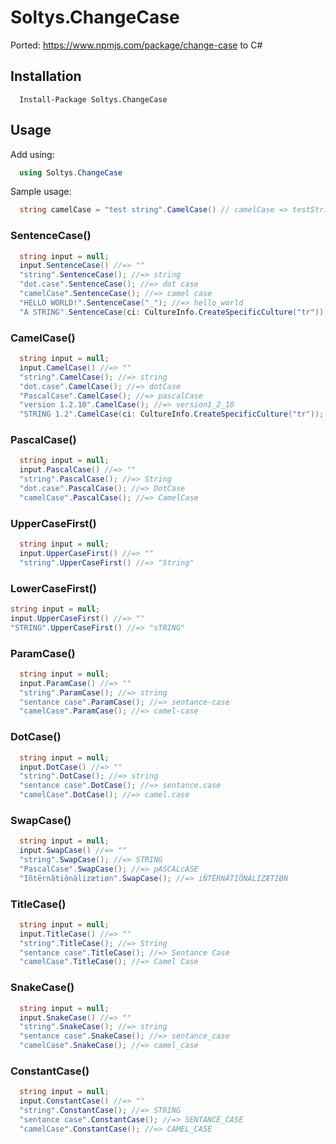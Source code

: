 # Soltys.ChangeCase

Ported: https://www.npmjs.com/package/change-case to C#

## Installation 
```
  Install-Package Soltys.ChangeCase
```

## Usage
Add using:
```csharp
  using Soltys.ChangeCase
```

Sample usage:
```csharp
  string camelCase = "test string".CamelCase() // camelCase => testString
```

### SentenceCase()

```csharp
  string input = null;
  input.SentenceCase() //=> ""
  "string".SentenceCase(); //=> string
  "dot.case".SentenceCase(); //=> dot case
  "camelCase".SentenceCase(); //=> camel case
  "HELLO WORLD!".SentenceCase("_"); //=> hello_world
  "A STRING".SentenceCase(ci: CultureInfo.CreateSpecificCulture("tr")); //=> a strıng
```

### CamelCase()

```csharp
  string input = null;
  input.CamelCase() //=> ""
  "string".CamelCase(); //=> string
  "dot.case".CamelCase(); //=> dotCase
  "PascalCase".CamelCase(); //=> pascalCase
  "version 1.2.10".CamelCase(); //=> version1_2_10
  "STRING 1.2".CamelCase(ci: CultureInfo.CreateSpecificCulture("tr")); //=> strıng1_2
```

### PascalCase()

```csharp
  string input = null;
  input.PascalCase() //=> ""
  "string".PascalCase(); //=> String
  "dot.case".PascalCase(); //=> DotCase
  "camelCase".PascalCase(); //=> CamelCase
```

### UpperCaseFirst()

```csharp
  string input = null;
  input.UpperCaseFirst() //=> ""
  "string".UpperCaseFirst() //=> "String"
```

### LowerCaseFirst()

``` csharp
string input = null;
input.UpperCaseFirst() //=> ""
"STRING".UpperCaseFirst() //=> "sTRING"
```

### ParamCase()

```csharp
  string input = null;
  input.ParamCase() //=> ""
  "string".ParamCase(); //=> string
  "sentance case".ParamCase(); //=> sentance-case
  "camelCase".ParamCase(); //=> camel-case
```

### DotCase()

```csharp
  string input = null;
  input.DotCase() //=> ""
  "string".DotCase(); //=> string
  "sentance case".DotCase(); //=> sentance.case
  "camelCase".DotCase(); //=> camel.case
```

### SwapCase()

```csharp
  string input = null;
  input.SwapCase() //=> ""
  "string".SwapCase(); //=> STRING
  "PascalCase".SwapCase(); //=> pASCALcASE
  "Iñtërnâtiônàlizætiøn".SwapCase(); //=> iÑTËRNÂTIÔNÀLIZÆTIØN
```

### TitleCase()

```csharp
  string input = null;
  input.TitleCase() //=> ""
  "string".TitleCase(); //=> String
  "sentance case".TitleCase(); //=> Sentance Case
  "camelCase".TitleCase(); //=> Camel Case
```

### SnakeCase()

```csharp
  string input = null;
  input.SnakeCase() //=> ""
  "string".SnakeCase(); //=> string
  "sentance case".SnakeCase(); //=> sentance_case
  "camelCase".SnakeCase(); //=> camel_case
```

### ConstantCase()

```csharp
  string input = null;
  input.ConstantCase() //=> ""
  "string".ConstantCase(); //=> STRING
  "sentance case".ConstantCase(); //=> SENTANCE_CASE
  "camelCase".ConstantCase(); //=> CAMEL_CASE
```
